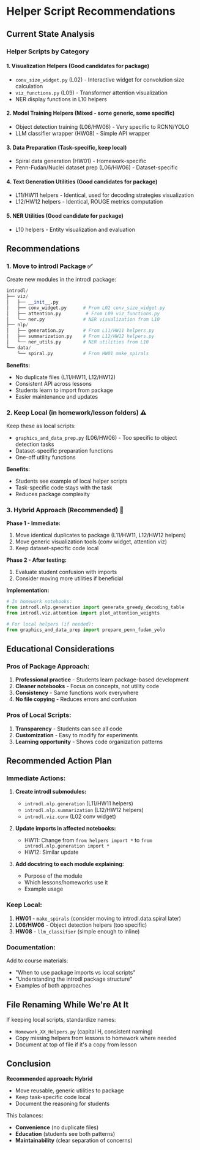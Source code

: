 # Helper Script Recommendations

## Current State Analysis

### Helper Scripts by Category

#### 1. **Visualization Helpers** (Good candidates for package)
- `conv_size_widget.py` (L02) - Interactive widget for convolution size calculation
- `viz_functions.py` (L09) - Transformer attention visualization
- NER display functions in L10 helpers

#### 2. **Model Training Helpers** (Mixed - some generic, some specific)
- Object detection training (L06/HW06) - Very specific to RCNN/YOLO
- LLM classifier wrapper (HW08) - Simple API wrapper

#### 3. **Data Preparation** (Task-specific, keep local)
- Spiral data generation (HW01) - Homework-specific
- Penn-Fudan/Nuclei dataset prep (L06/HW06) - Dataset-specific

#### 4. **Text Generation Utilities** (Good candidates for package)
- L11/HW11 helpers - Identical, used for decoding strategies visualization
- L12/HW12 helpers - Identical, ROUGE metrics computation

#### 5. **NER Utilities** (Good candidate for package)
- L10 helpers - Entity visualization and evaluation

## Recommendations

### 1. **Move to introdl Package** ✅

Create new modules in the introdl package:

```python
introdl/
├── viz/
│   ├── __init__.py
│   ├── conv_widget.py      # From L02 conv_size_widget.py
│   ├── attention.py         # From L09 viz_functions.py
│   └── ner.py              # NER visualization from L10
├── nlp/
│   ├── generation.py       # From L11/HW11 helpers.py
│   ├── summarization.py    # From L12/HW12 helpers.py
│   └── ner_utils.py        # NER utilities from L10
└── data/
    └── spiral.py           # From HW01 make_spirals
```

**Benefits:**
- No duplicate files (L11/HW11, L12/HW12)
- Consistent API across lessons
- Students learn to import from package
- Easier maintenance and updates

### 2. **Keep Local (in homework/lesson folders)** ⚠️

Keep these as local scripts:
- `graphics_and_data_prep.py` (L06/HW06) - Too specific to object detection tasks
- Dataset-specific preparation functions
- One-off utility functions

**Benefits:**
- Students see example of local helper scripts
- Task-specific code stays with the task
- Reduces package complexity

### 3. **Hybrid Approach (Recommended)** 🎯

**Phase 1 - Immediate:**
1. Move identical duplicates to package (L11/HW11, L12/HW12 helpers)
2. Move generic visualization tools (conv widget, attention viz)
3. Keep dataset-specific code local

**Phase 2 - After testing:**
1. Evaluate student confusion with imports
2. Consider moving more utilities if beneficial

**Implementation:**
```python
# In homework notebooks:
from introdl.nlp.generation import generate_greedy_decoding_table
from introdl.viz.attention import plot_attention_weights

# For local helpers (if needed):
from graphics_and_data_prep import prepare_penn_fudan_yolo
```

## Educational Considerations

### Pros of Package Approach:
1. **Professional practice** - Students learn package-based development
2. **Cleaner notebooks** - Focus on concepts, not utility code
3. **Consistency** - Same functions work everywhere
4. **No file copying** - Reduces errors and confusion

### Pros of Local Scripts:
1. **Transparency** - Students can see all code
2. **Customization** - Easy to modify for experiments
3. **Learning opportunity** - Shows code organization patterns

## Recommended Action Plan

### Immediate Actions:
1. **Create introdl submodules:**
   - `introdl.nlp.generation` (L11/HW11 helpers)
   - `introdl.nlp.summarization` (L12/HW12 helpers)
   - `introdl.viz.conv` (L02 conv widget)

2. **Update imports in affected notebooks:**
   - HW11: Change from `from helpers import *` to `from introdl.nlp.generation import *`
   - HW12: Similar update

3. **Add docstring to each module explaining:**
   - Purpose of the module
   - Which lessons/homeworks use it
   - Example usage

### Keep Local:
1. **HW01** - `make_spirals` (consider moving to introdl.data.spiral later)
2. **L06/HW06** - Object detection helpers (too specific)
3. **HW08** - `llm_classifier` (simple enough to inline)

### Documentation:
Add to course materials:
- "When to use package imports vs local scripts"
- "Understanding the introdl package structure"
- Examples of both approaches

## File Renaming While We're At It

If keeping local scripts, standardize names:
- `Homework_XX_Helpers.py` (capital H, consistent naming)
- Copy missing helpers from lessons to homework where needed
- Document at top of file if it's a copy from lesson

## Conclusion

**Recommended approach: Hybrid**
- Move reusable, generic utilities to package
- Keep task-specific code local
- Document the reasoning for students

This balances:
- **Convenience** (no duplicate files)
- **Education** (students see both patterns)
- **Maintainability** (clear separation of concerns)